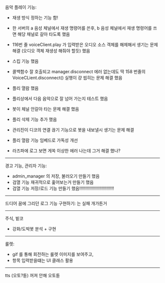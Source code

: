 음악 플레이 기능:

* 재생 방식 정하는 기능 함!
* 한 서버의 a 음성 체널에서 재생 명령어를 쓴후,
  b 음성 체널에서 재생 명령어를 쓰면 해당 채널로 갈아 타도록 했음
* 116번 줄 voiceClient.play 가 입력받은 오디오 소스 객체를 해제해서
  생기는 문제 해결 (오디오 객체 재생성 해줘야 할듯) 했음
* 스킵 기능 했음
* 콜백함수 잘 호출되고 manager.disconnect 에러 없는데도
  딱 158 번줄의 VoiceCLient.disconnect() 실행이 걍 씹히는 문제 해결 했음
* 플리 열람 했음
* 플리상에서 다음 음악으로 잘 넘어 가는지 테스트 했음
* 봇이 체널 안갈아 타는 문제 해결 했음
* 플리 삭제 기능 추가 했음

* 관리진이 디코의 연결 끊기 기능으로 봇을 내보낼시 생기는 문제 해결
* 플리 열람 기능 임베드로 가독성 개선
* 라즈파에 로그 보면 게쏙 이상한 에러 나는데 그거 해결 했나?

---

경고 기능, 관리자 기능:

* admin_manager 의 저장, 불러오기 만들기 했음
* 검열 기능 재귀적으로 훑어보는거 만들기 했음
* 검열 기능 저장/로드 기능 만들기 했음!!!!!!!!!!!!!!!!!!!!!!!!!!!!

---

드디어 꿈에 그리던 로그 기능 구현하기: 는 실패 개가튼거

---

주식, 빝코
* 강화/도박봇 분석 + 구현

---

룰렛:

* gif 를 통해 회전하는 룰렛 이미지를 보여주고,
* 항목 입력받을떄는 UI 클래스 활용

---

tts (오토?튠) 꺼져 안해 오토튠